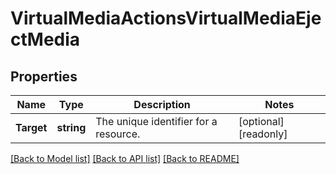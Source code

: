 # VirtualMediaActionsVirtualMediaEjectMedia

## Properties

Name | Type | Description | Notes
------------ | ------------- | ------------- | -------------
**Target** | **string** | The unique identifier for a resource. | [optional] [readonly] 

[[Back to Model list]](../README.md#documentation-for-models) [[Back to API list]](../README.md#documentation-for-api-endpoints) [[Back to README]](../README.md)


